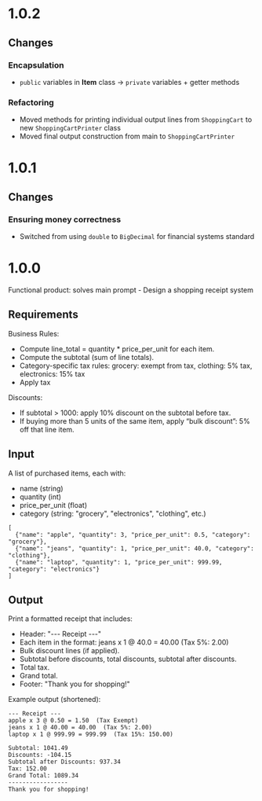 # 1.0.2

## Changes

### Encapsulation

* `public` variables in **Item** class -> `private` variables + getter methods

### Refactoring

* Moved methods for printing individual output lines from `ShoppingCart` to new `ShoppingCartPrinter` class
* Moved final output construction from main to `ShoppingCartPrinter`

# 1.0.1

## Changes

### Ensuring money correctness 

* Switched from using `double` to `BigDecimal` for financial systems standard

# 1.0.0

Functional product: solves main prompt - Design a shopping receipt system

## Requirements

Business Rules:
  * Compute line_total = quantity * price_per_unit for each item.
  * Compute the subtotal (sum of line totals).
  * Category-specific tax rules: grocery: exempt from tax, clothing: 5% tax, electronics: 15% tax
  * Apply tax 

Discounts:
  * If subtotal > 1000: apply 10% discount on the subtotal before tax.
  * If buying more than 5 units of the same item, apply “bulk discount”: 5% off that line item.

## Input 

A list of purchased items, each with:
  * name (string)
  * quantity (int)
  * price_per_unit (float)
  * category (string: "grocery", "electronics", "clothing", etc.)

```
[
  {"name": "apple", "quantity": 3, "price_per_unit": 0.5, "category": "grocery"},
  {"name": "jeans", "quantity": 1, "price_per_unit": 40.0, "category": "clothing"},
  {"name": "laptop", "quantity": 1, "price_per_unit": 999.99, "category": "electronics"}
]
```

## Output

Print a formatted receipt that includes:
  * Header: "--- Receipt ---"
  * Each item in the format: jeans x 1 @ 40.0 = 40.00  (Tax 5%: 2.00)
  * Bulk discount lines (if applied).
  * Subtotal before discounts, total discounts, subtotal after discounts.
  * Total tax.
  * Grand total.
  * Footer: "Thank you for shopping!"

Example output (shortened):

```
--- Receipt ---
apple x 3 @ 0.50 = 1.50  (Tax Exempt)
jeans x 1 @ 40.00 = 40.00  (Tax 5%: 2.00)
laptop x 1 @ 999.99 = 999.99  (Tax 15%: 150.00)

Subtotal: 1041.49
Discounts: -104.15
Subtotal after Discounts: 937.34
Tax: 152.00
Grand Total: 1089.34
-----------------
Thank you for shopping!
```
